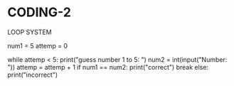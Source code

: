 # CODING-2
LOOP SYSTEM

num1 = 5
attemp = 0

while attemp < 5:
    print("guess number 1 to 5: ")
    num2 = int(input("Number: "))
    attemp = attemp + 1
    if num1 == num2:
        print("correct")
        break
    else:
        print("incorrect")
